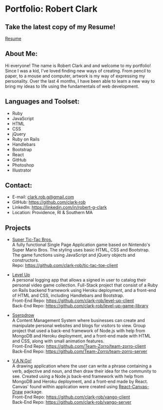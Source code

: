# Portfolio: Robert Clark

## Take the latest copy of my Resume!
[Resume](public/RobertGClark-Resume.pdf)

## About Me:
Hi everyone! The name is Robert Clark and and welcome to my portfolio! Since I was a kid, I've loved finding new ways of creating. From pencil to paper, to a mouse and computer, artwork is my way of expressing my personality. Over the last 4 months, I have been able to learn a new way to bring my ideas to life using the fundamentals of web development.

## Languages and Toolset:
+ Ruby
+ JavaScript
+ HTML
+ CSS
+ jQuery
+ Ruby on Rails
+ Handlebars
+ Bootstrap
+ React
+ GitHub
+ Photoshop
+ Illustrator

## Contact:
* E-mail: clark.rob.g@gmail.com
* GitHub: <https://github.com/clark-rob>
* LinkedIn: <https://linkedin.com/in/robert-g-clark>
* Location: Providence, RI & Southern MA

## Projects
+ [Super Tic-Tac Bros.](https://clark-rob.github.io/tic-tac-toe-client/)<br/>
  A  fully functional Single Page Application  game based on Nintendo's Super Mario Bros. The styling uses basic HTML, CSS and Bootstrap. The game functions using JavaScript and jQuery objects and constructors.<br/>
  Repo: <https://github.com/clark-rob/tic-tac-toe-client>

+ [Level Up](https://clark-rob.github.io/level-up-client/)<br/>
  A personal logging app that allows a signed in user to catalog their personal video game collection. Full-Stack project that consist of a Ruby on Rails backend framework using Heroku deployment, and a front-end of HTML and CSS, including Handlebars and Bootstrap.<br/>
  Front-End Repo: <https://github.com/clark-rob/level-up-client><br/>
  Back-End Repo: <https://github.com/clark-rob/level-up-game-library>

+ [Sserpdrow](https://team-zorro.github.io/team-zorro-client/)<br/>
  A Content Management System where businesses can create and manipulate personal websites and blogs for visitors to view. Group project that used a back-end framework of Node.js with help from  MongoDB and Heroku deployment, and a front-end made with HTML and CSS, along with small animation features.<br/>
  Front-End Repo: <https://github.com/Team-Zorro/team-zorro-client><br/>
  Back-End Repo: <https://github.com/Team-Zorro/team-zorro-server>

+ [V.A.N.Go!](https://clark-rob.github.io/vango-client/#/)<br/>
A drawing application where the user can write a phrase containing a verb, adjective and noun, and then draw their idea for the community to see. Created using a Node.js back-end framework with help from  MongoDB and Heroku deployment, and a front-end made by React. Canvas' found within application were created using [React-Canvas-Draw](https://github.com/embiem/react-canvas-draw) package.<br/>
Front-End Repo: <https://github.com/clark-rob/vango-client><br/>
Back-End Repo: <https://github.com/clark-rob/vango-server>

